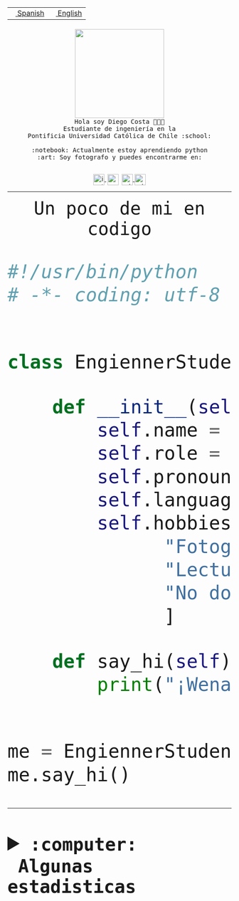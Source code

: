 <table border="0"  align="right">
 <tr><td><a href="README.md"><img src="https://upload.wikimedia.org/wikipedia/commons/thumb/8/89/Bandera_de_Espa%C3%B1a.svg/1200px-Bandera_de_Espa%C3%B1a.svg.png" height="10"> Spanish</a></td>
 <td><a href="README.en.md"><img src="https://upload.wikimedia.org/wikipedia/commons/a/a4/Flag_of_the_United_States.svg" height="10"> English</a></td></tr>
</table><br><br><br>


<p align="center">
  <img src="https://github.com/diegocostares/diegocostares/blob/main/Images/aaa2.gif?raw=true" height="200px" weight="200px">
  <br><samp>
    Hola soy Diego Costa 👨🏻‍💻<br>
    Estudiante de ingeniería en la <br>
    Pontificia Universidad Católica de Chile :school:<br>
  <br>
    :notebook: Actualmente estoy aprendiendo python <br>
    :art: Soy fotografo y puedes encontrarme en: <br>
  <br></samp>
  
</p>

<p align="center">
   <a href="https://instagram.com/diegocosta_no" target="blank">
    <img 
    align="center" src="https://cdn.jsdelivr.net/npm/simple-icons@3.0.1/icons/instagram.svg" alt="instagram" height="25px" width="25px" />
  </a>
  <a style="border: 3px solid; color: white;"href="https://t.me/diegocosta_no" target="blank">
  <img
  align="center" alt="Telegram" width="25px" src="https://icons-for-free.com/iconfiles/png/512/Telegram-1324888767380505522.png" />
</a>
<a href="https://api.whatsapp.com/send?phone=56971897835&text=Hola!" target="blank">
  <img
  align="center" alt="wtsp" width="25px" src="https://img.icons8.com/pastel-glyph/2x/whatsapp--v2.png" />
</a>
<a href="https://www.linkedin.com/in/diego-costa-786249213/" target="blank">
  <img
  align="center" alt="wtsp" width="25px" src="https://img.icons8.com/metro/452/linkedin.png" />
</a>

  </a>
</p>

---


<p align="center"><font size="25"><samp>Un poco de mi en codigo</samp></front></p>


```python
#!/usr/bin/python
# -*- coding: utf-8 -*-


class EngiennerStudent:

    def __init__(self):
        self.name = "Diego Costa"
        self.role = "Estudiante"
        self.pronouns = "he/him"
        self.language_spoken = ["es_CL", "en_US"]
        self.hobbies = [
              "Fotografia",
              "Lectura",
              "No dormir",
              ]

    def say_hi(self):
        print("¡Wena mundo!")


me = EngiennerStudent()
me.say_hi()
```
---
<details>
  <summary><b><samp>:computer: &nbsp;Algunas estadisticas</samp></b></summary>
  <br/></p>

<!--START_SECTION:waka-->
![Code Time](http://img.shields.io/badge/Code%20Time-1%2C040%20hrs%2036%20mins-blue)

**Soy nocturno 🦉** 

```text
🌞 Mañana                 41 commits          ░░░░░░░░░░░░░░░░░░░░░░░░░   01.29 % 
🌆 Día                    994 commits         ████████░░░░░░░░░░░░░░░░░   31.31 % 
🌃 Tarde                  1380 commits        ███████████░░░░░░░░░░░░░░   43.46 % 
🌙 Noche                  760 commits         ██████░░░░░░░░░░░░░░░░░░░   23.94 % 
```
📅 **Soy más productivo los Martes** 

```text
Lunes                    500 commits         ████░░░░░░░░░░░░░░░░░░░░░   15.75 % 
Martes                   603 commits         █████░░░░░░░░░░░░░░░░░░░░   18.99 % 
Miércoles                422 commits         ███░░░░░░░░░░░░░░░░░░░░░░   13.29 % 
Jueves                   495 commits         ████░░░░░░░░░░░░░░░░░░░░░   15.59 % 
Viernes                  459 commits         ████░░░░░░░░░░░░░░░░░░░░░   14.46 % 
Sábado                   254 commits         ██░░░░░░░░░░░░░░░░░░░░░░░   08.00 % 
Domingo                  442 commits         ███░░░░░░░░░░░░░░░░░░░░░░   13.92 % 
```


📊 **Esta semana me dediqué a** 

```text
🐱‍💻 Proyectos: 
arqui-t3                 10 hrs 46 mins      ██████████░░░░░░░░░░░░░░░   38.58 % 
2023-1-S4-Grupo2-IA      4 hrs 52 mins       ████░░░░░░░░░░░░░░░░░░░░░   17.45 % 
2023-1-S4-Grupo2-Backend 3 hrs 28 mins       ███░░░░░░░░░░░░░░░░░░░░░░   12.44 % 
2023-1-S4-Grupo2-Frontend3 hrs 3 mins        ███░░░░░░░░░░░░░░░░░░░░░░   10.96 % 
2023-1-S4-Grupo2-Scraper 2 hrs 52 mins       ███░░░░░░░░░░░░░░░░░░░░░░   10.31 % 
```


 Last Updated on 10/06/2023 12:33:00 UTC
<!--END_SECTION:waka-->
  
  

<p align="center"> <img src="https://github-readme-stats.vercel.app/api?username=diegocostares&show_icons=true&theme=ayu-mirage" alt="abhisheknaiidu" /></p>
 
</details>
